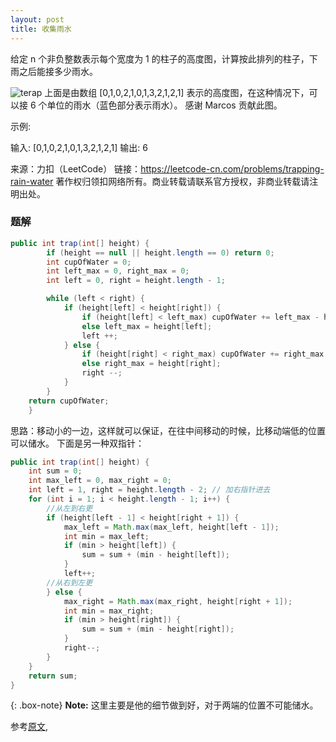 ```yaml
---
layout: post
title: 收集雨水
---
```

给定 n 个非负整数表示每个宽度为 1 的柱子的高度图，计算按此排列的柱子，下雨之后能接多少雨水。


![terap](../imgfromleetcode/rainwatertrap.png)
上面是由数组 [0,1,0,2,1,0,1,3,2,1,2,1] 表示的高度图，在这种情况下，可以接 6 个单位的雨水（蓝色部分表示雨水）。 感谢 Marcos 贡献此图。

示例:

输入: [0,1,0,2,1,0,1,3,2,1,2,1]
输出: 6

来源：力扣（LeetCode）
链接：https://leetcode-cn.com/problems/trapping-rain-water
著作权归领扣网络所有。商业转载请联系官方授权，非商业转载请注明出处。  

### 题解
``` java
public int trap(int[] height) {
        if (height == null || height.length == 0) return 0;
        int cupOfWater = 0;
        int left_max = 0, right_max = 0;
        int left = 0, right = height.length - 1;

        while (left < right) {
            if (height[left] < height[right]) {
                if (height[left] < left_max) cupOfWater += left_max - height[left];
                else left_max = height[left];
                left ++;
            } else {
                if (height[right] < right_max) cupOfWater += right_max - height[right];
                else right_max = height[right];
                right --;
            }
        }
    return cupOfWater;
    }
```  
思路：移动小的一边，这样就可以保证，在往中间移动的时候，比移动端低的位置可以储水。
下面是另一种双指针：
``` java
public int trap(int[] height) {
    int sum = 0;
    int max_left = 0, max_right = 0;
    int left = 1, right = height.length - 2; // 加右指针进去
    for (int i = 1; i < height.length - 1; i++) {
        //从左到右更
        if (height[left - 1] < height[right + 1]) {
            max_left = Math.max(max_left, height[left - 1]);
            int min = max_left;
            if (min > height[left]) {
                sum = sum + (min - height[left]);
            }
            left++;
        //从右到左更
        } else {
            max_right = Math.max(max_right, height[right + 1]);
            int min = max_right;
            if (min > height[right]) {
                sum = sum + (min - height[right]);
            }
            right--;
        }
    }
    return sum;
}
```    


{: .box-note}
**Note:** 这里主要是他的细节做到好，对于两端的位置不可能储水。

参考[原文](https://leetcode-cn.com/problems/trapping-rain-water/solution/xiang-xi-tong-su-de-si-lu-fen-xi-duo-jie-fa-by-w-8/),